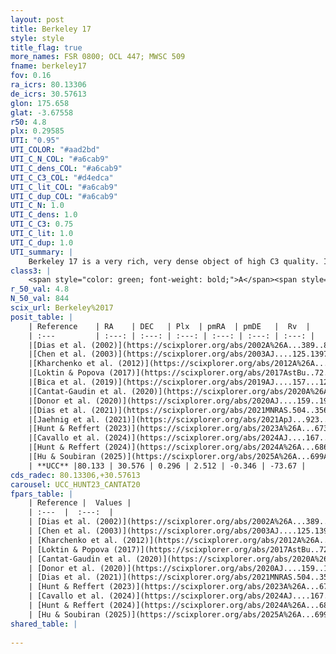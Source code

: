 ```yaml
---
layout: post
title: Berkeley 17
style: style
title_flag: true
more_names: FSR 0800; OCL 447; MWSC 509
fname: berkeley17
fov: 0.16
ra_icrs: 80.13306
de_icrs: 30.57613
glon: 175.658
glat: -3.67558
r50: 4.8
plx: 0.29585
UTI: "0.95"
UTI_COLOR: "#aad2bd"
UTI_C_N_COL: "#a6cab9"
UTI_C_dens_COL: "#a6cab9"
UTI_C_C3_COL: "#d4edca"
UTI_C_lit_COL: "#a6cab9"
UTI_C_dup_COL: "#a6cab9"
UTI_C_N: 1.0
UTI_C_dens: 1.0
UTI_C_C3: 0.75
UTI_C_lit: 1.0
UTI_C_dup: 1.0
UTI_summary: |
    Berkeley 17 is a very rich, very dense object of high C3 quality. It is very well-studied in the literature.
class3: |
    <span style="color: green; font-weight: bold;">A</span><span style="color: #FFC300; font-weight: bold;">B</span>
r_50_val: 4.8
N_50_val: 844
scix_url: Berkeley%2017
posit_table: |
    | Reference    | RA    | DEC   | Plx  | pmRA  | pmDE   |  Rv  |
    | :---         | :---: | :---: | :---: | :---: | :---: | :---: |
    |[Dias et al. (2002)](https://scixplorer.org/abs/2002A%26A...389..871D) | 80.15 | 30.6 | -- | 3.6 | -3.62 | -73.7 |
    |[Chen et al. (2003)](https://scixplorer.org/abs/2003AJ....125.1397C) | 80.151 | 30.596 | -- | -- | -- | -- |
    |[Kharchenko et al. (2012)](https://scixplorer.org/abs/2012A%26A...543A.156K) | 80.156 | 30.59 | -- | 3.9 | -2.31 | -- |
    |[Loktin & Popova (2017)](https://scixplorer.org/abs/2017AstBu..72..257L) | 80.145 | 30.59 | -- | 0.92 | -0.902 | -84.0 |
    |[Bica et al. (2019)](https://scixplorer.org/abs/2019AJ....157...12B) | 80.138 | 30.576 | -- | -- | -- | -- |
    |[Cantat-Gaudin et al. (2020)](https://scixplorer.org/abs/2020A%26A...640A...1C) | 80.13 | 30.574 | 0.281 | 2.618 | -0.35 | -- |
    |[Donor et al. (2020)](https://scixplorer.org/abs/2020AJ....159..199D) | 80.156 | 30.59 | -- | 2.69 | -0.35 | -73.4 |
    |[Dias et al. (2021)](https://scixplorer.org/abs/2021MNRAS.504..356D) | 80.126 | 30.573 | 0.279 | 2.611 | -0.348 | -72.502 |
    |[Jaehnig et al. (2021)](https://scixplorer.org/abs/2021ApJ...923..129J) | 80.137 | 30.574 | 0.306 | 2.621 | -0.332 | -- |
    |[Hunt & Reffert (2023)](https://scixplorer.org/abs/2023A%26A...673A.114H) | 80.141 | 30.574 | 0.299 | 2.537 | -0.342 | -73.397 |
    |[Cavallo et al. (2024)](https://scixplorer.org/abs/2024AJ....167...12C) | 80.127 | 30.569 | 0.299 | -- | -- | -- |
    |[Hunt & Reffert (2024)](https://scixplorer.org/abs/2024A%26A...686A..42H) | 80.141 | 30.574 | 0.299 | 2.537 | -0.342 | -73.397 |
    |[Hu & Soubiran (2025)](https://scixplorer.org/abs/2025A%26A...699A.246H) | 80.127 | 30.569 | -- | -- | -- | -- |
    | **UCC** |80.133 | 30.576 | 0.296 | 2.512 | -0.346 | -73.67 | 
cds_radec: 80.13306,+30.57613
carousel: UCC_HUNT23_CANTAT20
fpars_table: |
    | Reference |  Values |
    | :---  |  :---:  |
    | [Dias et al. (2002)](https://scixplorer.org/abs/2002A%26A...389..871D) | `E(B-V)=0.58, Dist=2700.0, Age=10.0, [Fe/H]=-0.1` |
    | [Chen et al. (2003)](https://scixplorer.org/abs/2003AJ....125.1397C) | `E(B-V)=0.7, HDis=2700, Age=12.0, [Fe/H]_1=-0.33` |
    | [Kharchenko et al. (2012)](https://scixplorer.org/abs/2012A%26A...543A.156K) | `e_bv=0.849, distance=1800, log_age=9.6, metallicity=-0.1` |
    | [Loktin & Popova (2017)](https://scixplorer.org/abs/2017AstBu..72..257L) | `E(B-V)=0.78, Dmod=12.952, logt=8.98` |
    | [Cantat-Gaudin et al. (2020)](https://scixplorer.org/abs/2020A%26A...640A...1C) | `AVNN=1.63, DMNN=12.62, AgeNN=9.86` |
    | [Donor et al. (2020)](https://scixplorer.org/abs/2020AJ....159..199D) | `Fe/H=-0.16` |
    | [Dias et al. (2021)](https://scixplorer.org/abs/2021MNRAS.504..356D) | `Av=1.722, Dist=3135, logage=9.999, [Fe/H]=-0.069` |
    | [Hunt & Reffert (2023)](https://scixplorer.org/abs/2023A%26A...673A.114H) | `AV50=1.744, diffAV50=1.291, MOD50=12.395, logAge50=9.519` |
    | [Cavallo et al. (2024)](https://scixplorer.org/abs/2024AJ....167...12C) | `AV50=1.72, dMod50=12.42, logAge50=9.81, [Fe/H]50=0.06` |
    | [Hunt & Reffert (2024)](https://scixplorer.org/abs/2024A%26A...686A..42H) | `MassJ=4635.51` |
    | [Hu & Soubiran (2025)](https://scixplorer.org/abs/2025A%26A...699A.246H) | `MA22=-0.19, MA23f=-0.3, MA23g=-0.14, MZ23=-0.28, MK24=-0.25, MF24=-0.19` |
shared_table: |
    
---
```

